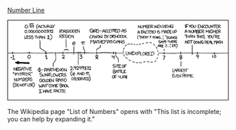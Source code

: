 [Number Line](https://xkcd.com/899)

![Number Line](./random_comic.png)

The Wikipedia page "List of Numbers" opens with "This list is incomplete; you can help by expanding it."

